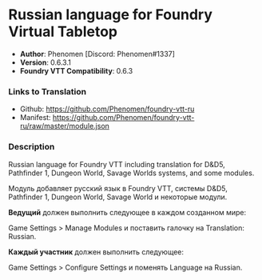 # Russian language for Foundry Virtual Tabletop

* **Author**: Phenomen [Discord: Phenomen#1337]
* **Version**: 0.6.3.1
* **Foundry VTT Compatibility**: 0.6.3

### Links to Translation
* Github: https://github.com/Phenomen/foundry-vtt-ru
* Manifest: https://github.com/Phenomen/foundry-vtt-ru/raw/master/module.json

### Description
Russian language for Foundry VTT including translation for D&D5, Pathfinder 1, Dungeon World, Savage Worlds systems, and some modules.

Модуль добавляет русский язык в Foundry VTT, системы D&D5, Pathfinder 1, Dungeon World, Savage World и некоторые модули.

**Ведущий** должен выполнить следующее в каждом созданном мире:

Game Settings > Manage Modules и поставить галочку на Translation: Russian.

**Каждый участник** должен выполнить следующее:

Game Settings > Configure Settings и поменять Language на Russian.

